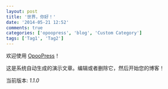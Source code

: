 ```yaml
---
layout: post
title: '世界，你好！'
date: '2014-05-21 12:52'
comments: true
categories: ['opoopress', 'blog', 'Custom Category']
tags: ['Tag1', 'Tag2']
---
```

欢迎使用 [OpooPress](http://www.opoopress.com/zh/)！

这是系统自动生成的演示文章。编辑或者删除它，然后开始您的博客！

当前版本: *1.1.0*